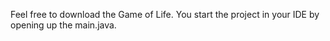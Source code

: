 Feel free to download the Game of Life.
You start the project in your IDE by opening up the main.java.
